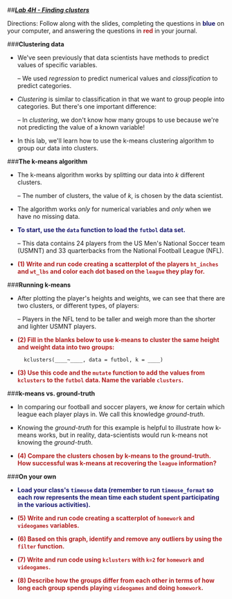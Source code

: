 ##***<u>Lab 4H - Finding clusters</u>***

Directions: Follow along with the slides, completing the questions in <span style="color:midnightblue;">**blue**</span> on your computer, and answering the questions in <span style="color:firebrick;">**red**</span> in your journal.

###**Clustering data**
* We've seen previously that data scientists have methods to predict values of specific
variables.

    – We used *regression* to predict numerical values and *classification* to predict
    categories.

* *Clustering* is similar to classification in that we want to group people into categories. But there's one important difference:

    – In *clustering*, we don't know how many groups to use because we're not predicting
    the value of a known variable!

* In this lab, we'll learn how to use the k-means clustering algorithm to group our data into
clusters.

###**The k-means algorithm**
* The k-means algorithm works by splitting our data into *k* different clusters.

    – The number of clusters, the value of *k*, is chosen by the data scientist.

* The algorithm works *only* for numerical variables and *only* when we have no missing data.

* <span style="color:midnightblue;">**To start, use the ```data``` function to load the ```futbol``` data set.**</span>

    – This data contains 24 players from the US Men's National Soccer team (USMNT)
    and 33 quarterbacks from the National Football League (NFL).

* <span style="color:firebrick;">**(1) Write and run code creating a scatterplot of the players ```ht_inches``` and ```wt_lbs``` and color each dot based on the ```league``` they play for.**</span>

###**Running k-means**
* After plotting the player's heights and weights, we can see that there are two clusters, or
different types, of players:

    – Players in the NFL tend to be taller and weigh more than the shorter and lighter
    USMNT players.

* <span style="color:firebrick;">**(2) Fill in the blanks below to use k-means to cluster the same height and weight data into two
groups:**</span>

        kclusters(____~____, data = futbol, k = ____)

* <span style="color:firebrick;">**(3) Use this code and the ```mutate``` function to add the values from ```kclusters``` to the ```futbol```
data. Name the variable ```clusters```.**</span>

###**k-means vs. ground-truth**
* In comparing our football and soccer players, we *know* for certain which league each player
plays in. We call this knowledge *ground-truth*.

* Knowing the *ground-truth* for this example is helpful to illustrate how k-means works, but in reality, data-scientists would run k-means not knowing the *ground-truth*.

* <span style="color:firebrick;">**(4) Compare the clusters chosen by k-means to the ground-truth. How successful was k-means
at recovering the ```league``` information?**</span>

###**On your own**
* <span style="color:midnightblue;">**Load your class's ```timeuse``` data (remember to run ```timeuse_format``` so each row represents the mean time each student spent participating in the various activities).**</span>

* <span style="color:firebrick;">**(5) Write and run code creating a scatterplot of ```homework``` and ```videogames``` variables.**</span>

* <span style="color:firebrick;">**(6) Based on this graph, identify and remove any outliers by using the ```filter``` function.**</span>

* <span style="color:firebrick;">**(7) Write and run code using ```kclusters``` with ```k=2``` for ```homework``` and ```videogames```.**</span>

* <span style="color:firebrick;">**(8) Describe how the groups differ from each other in terms of how long each
group spends playing ```videogames``` and doing ```homework```.**</span>